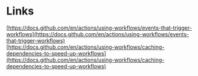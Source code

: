 






# Links  

[https://docs.github.com/en/actions/using-workflows/events-that-trigger-workflows](https://docs.github.com/en/actions/using-workflows/events-that-trigger-workflows)  
[https://docs.github.com/en/actions/using-workflows/caching-dependencies-to-speed-up-workflows](https://docs.github.com/en/actions/using-workflows/caching-dependencies-to-speed-up-workflows)  
